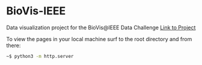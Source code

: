 # BioVis-IEEE
Data visualization project for the BioVis@IEEE Data Challenge
[Link to Project](https://lucas-t-reis.github.io/BioVis-IEEE-2020/)


To view the pages in your local machine surf to the root directory and from there:
```bash
~$ python3 -m http.server
```

